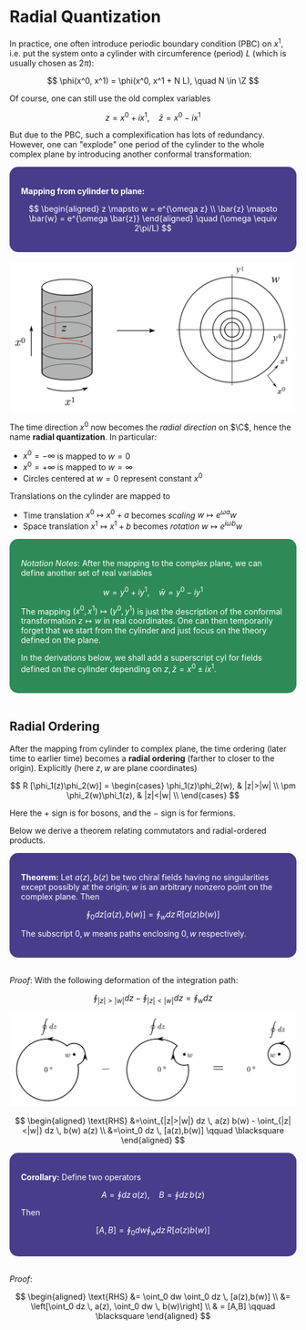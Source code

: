 <style>
    .katex {
        font-size: 1.1em;
    }
    .remark {
        border-radius: 15px;
        padding: 20px;
        background-color: SeaGreen;
        color: White;
    }
    .result {
        border-radius: 15px;
        padding: 20px;
        background-color: DarkSlateBlue;
        color: White;
    }
</style>

# Radial Quantization

In practice, one often introduce periodic boundary condition (PBC) on $x^1$, i.e. put the system onto a cylinder with circumference (period) $L$ (which is usually chosen as $2\pi$):

$$
\phi(x^0, x^1) = \phi(x^0, x^1 + N L), \quad
N \in \Z
$$

Of course, one can still use the old complex variables

$$
z = x^0 + ix^1, \quad
\bar{z} = x^0 - ix^1
$$

But due to the PBC, such a complexification has lots of redundancy. However, one can "explode" one period of the cylinder to the whole complex plane by introducing another conformal transformation:

<div class="result">

**Mapping from cylinder to plane:**

$$
\begin{aligned}
    z \mapsto w = e^{\omega z} \\
    \bar{z} \mapsto \bar{w} = e^{\omega \bar{z}}
\end{aligned} \quad
(\omega \equiv 2\pi/L)
$$

</div><br>

<center>
<img src="images/radial_quant.png" width="500pt">
</center>

The time direction $x^0$ now becomes the *radial direction* on $\C$, hence the name **radial quantization**. In particular:

- $x^0 = -\infty$ is mapped to $w = 0$
- $x^0 = +\infty$ is mapped to $w = \infty$
- Circles centered at $w = 0$ represent constant $x^0$

Translations on the cylinder are mapped to

- Time translation $x^0 \mapsto x^0 + a$ 
    becomes *scaling* $w \mapsto e^{\omega a} w$
- Space translation $x^1 \mapsto x^1 + b$ 
    becomes *rotation* $w \mapsto e^{i \omega b} w$

<div class="remark">

*Notation Notes*: After the mapping to the complex plane, we can define another set of real variables

$$
w = y^0 + iy^1, \quad
\bar{w} = y^0 - iy^1
$$

The mapping $(x^0,x^1) \mapsto (y^0,y^1)$ is just the description of the conformal transformation $z\mapsto w$ in real coordinates. One can then temporarily forget that we start from the cylinder and just focus on the theory defined on the plane. 

In the derivations below, we shall add a superscript $\text{cyl}$ for fields defined on the cylinder depending on $z, \bar{z} = x^0 \pm ix^1$.

</div><br>

## Radial Ordering

After the mapping from cylinder to complex plane, the time ordering (later time to earlier time) becomes a **radial ordering** (farther to closer to the origin). Explicitly (here $z,w$ are plane coordinates)

$$
R [\phi_1(z)\phi_2(w)] =
\begin{cases}
    \phi_1(z)\phi_2(w), & |z|>|w| \\
    \pm \phi_2(w)\phi_1(z), & |z|<|w| \\
\end{cases}
$$

Here the $+$ sign is for bosons, and the $-$ sign is for fermions.

Below we derive a theorem relating commutators and radial-ordered products. 

<div class="result">

**Theorem:** Let $a(z), b(z)$ be two chiral fields having no singularities except possibly at the origin; $w$ is an arbitrary nonzero point on the complex plane. Then

$$
\oint_0 dz [a(z),b(w)]
= \oint_w dz \,R [a(z) b(w)]
$$

The subscript $0,w$ means paths enclosing $0,w$ respectively.

</div><br>

*Proof*: With the following deformation of the integration path:

$$
\oint_{|z|>|w|} dz - \oint_{|z|<|w|} dz
= \oint_w dz
$$

<center>
<img src="images/norm_ord_int_path.png" width="600pt">
</center>

$$
\begin{aligned}
    \text{RHS}
    &=\oint_{|z|>|w|} dz \, a(z) b(w)
    - \oint_{|z|<|w|} dz \, b(w) a(z)
    \\
    &=\oint_0 dz \, [a(z),b(w)]
    \qquad \blacksquare
\end{aligned}
$$

<div class="result">

**Corollary:** Define two operators

$$
A=\oint dz \, a(z), \quad
B=\oint dz \, b(z)
$$

Then 

$$
[A,B] = \oint_0 dw \oint_w dz \, R [a(z) b(w)]
$$

</div><br>

*Proof*:

$$
\begin{aligned}
    \text{RHS}
    &= \oint_0 dw \oint_0 dz \, [a(z),b(w)]
    \\
    &= \left[\oint_0 dz \, a(z), \oint_0 dw \, b(w)\right]
    \\
    & = [A,B] 
    \qquad \blacksquare
\end{aligned}
$$